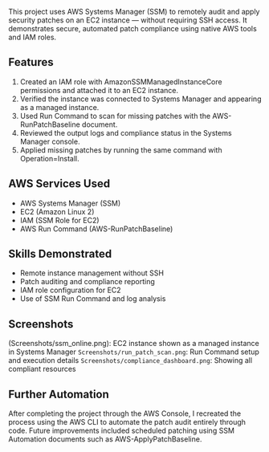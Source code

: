 This project uses AWS Systems Manager (SSM) to remotely audit and apply security patches on an EC2 instance — without requiring SSH access. It demonstrates secure, automated patch compliance using native AWS tools and IAM roles.

## Features

1. Created an IAM role with AmazonSSMManagedInstanceCore permissions and attached it to an EC2 instance.
2. Verified the instance was connected to Systems Manager and appearing as a managed instance.
3. Used Run Command to scan for missing patches with the AWS-RunPatchBaseline document.
4. Reviewed the output logs and compliance status in the Systems Manager console.
5. Applied missing patches by running the same command with Operation=Install.

## AWS Services Used

- AWS Systems Manager (SSM)
- EC2 (Amazon Linux 2)
- IAM (SSM Role for EC2)
- AWS Run Command (AWS-RunPatchBaseline)

## Skills Demonstrated

- Remote instance management without SSH
- Patch auditing and compliance reporting
- IAM role configuration for EC2
- Use of SSM Run Command and log analysis

## Screenshots

(Screenshots/ssm_online.png): EC2 instance shown as a managed instance in Systems Manager
`Screenshots/run_patch_scan.png`: Run Command setup and execution details
`Screenshots/compliance_dashboard.png`: Showing all compliant resources

## Further Automation

After completing the project through the AWS Console, I recreated the process using the AWS CLI to automate the patch audit entirely through code. Future improvements included scheduled patching using SSM Automation documents such as AWS-ApplyPatchBaseline.
